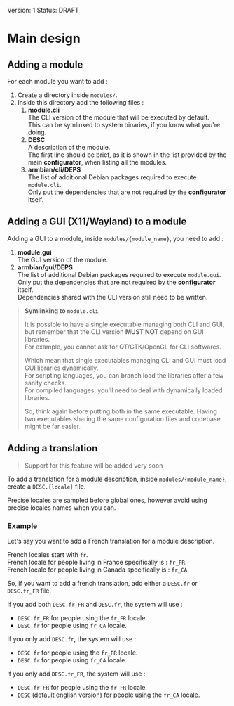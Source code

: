 Version: 1
Status: DRAFT

# Main design

## Adding a module

For each module you want to add :

1. Create a directory inside `modules/`.
2. Inside this directory add the following files :
    1. **module.cli**  
    The CLI version of the module that will be executed by default.  
    This can be symlinked to system binaries, if you know what you're
    doing.
    2. **DESC**  
    A description of the module.  
    The first line should be brief, as it is shown in the list
    provided by the main **configurator**, when listing all the modules.
    3. **armbian/cli/DEPS**  
    The list of additional Debian packages required to execute `module.cli`.  
    Only put the dependencies that are not required by the **configurator**
    itself.

## Adding a GUI (X11/Wayland) to a module

Adding a GUI to a module, inside `modules/{module_name}`,
you need to add :

1. **module.gui**  
The GUI version of the module.
2. **armbian/gui/DEPS**  
The list of additional Debian packages required to execute `module.gui`.  
Only put the dependencies that are not required by the **configurator**
itself.  
Dependencies shared with the CLI version still need to be written.

> **Symlinking to `module.cli`**
>
> It is possible to have a single executable managing
> both CLI and GUI, but remember that the CLI version
> **MUST NOT** depend on GUI libraries.  
> For example, you cannot ask for QT/GTK/OpenGL for CLI
> softwares.
>
> Which mean that single executables managing CLI and
> GUI must load GUI libraries dynamically.  
> For scripting languages, you can branch load the
> libraries after a few sanity checks.  
> For compiled languages, you'll need to deal with
> dynamically loaded libraries.
>
> So, think again before putting both in the same executable.
> Having two executables sharing the same configuration
> files and codebase might be far easier.

## Adding a translation

> Support for this feature will be added very soon

To add a translation for a module description,
inside `modules/{module_name}`, create a `DESC.{locale}` file.

Precise locales are sampled before global ones, however
avoid using precise locales names when you can.

### Example

Let's say you want to add a French translation for a module
description.

French locales start with `fr`.  
French locale for people living in France specifically is : `fr_FR`.  
French locale for people living in Canada specifically is : `fr_CA`.

So, if you want to add a french translation, add either a
`DESC.fr` or `DESC.fr_FR` file.

If you add both `DESC.fr_FR` and `DESC.fr`, the system will use :

* `DESC.fr_FR` for people using the `fr_FR` locale.  
* `DESC.fr` for people using `fr_CA` locale.

If you only add `DESC.fr`, the system will use :

* `DESC.fr` for people using the `fr_FR` locale.  
* `DESC.fr` for people using `fr_CA` locale.

if you only add `DESC.fr_FR`, the system will use :

* `DESC.fr_FR` for people using the `fr_FR` locale.  
* `DESC` (default english version) for people using the `fr_CA` locale.

